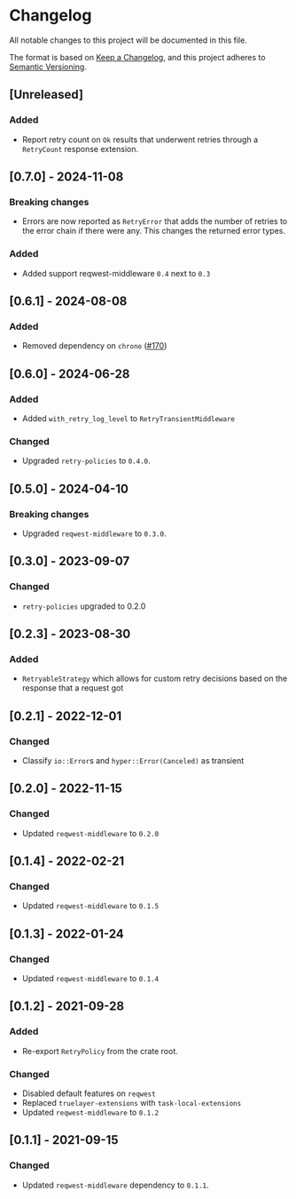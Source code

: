 # Changelog
All notable changes to this project will be documented in this file.

The format is based on [Keep a Changelog](https://keepachangelog.com/en/1.0.0/),
and this project adheres to [Semantic Versioning](https://semver.org/spec/v2.0.0.html).

## [Unreleased]

### Added
- Report retry count on `Ok` results that underwent retries through a `RetryCount` response extension.

## [0.7.0] - 2024-11-08

### Breaking changes
- Errors are now reported as `RetryError` that adds the number of retries to the error chain if there were any. This changes the returned error types.

### Added
- Added support reqwest-middleware `0.4` next to `0.3`

## [0.6.1] - 2024-08-08

### Added
- Removed dependency on `chrono` ([#170](https://github.com/TrueLayer/reqwest-middleware/pull/170))

## [0.6.0] - 2024-06-28

### Added
- Added `with_retry_log_level` to `RetryTransientMiddleware`

### Changed
- Upgraded `retry-policies` to `0.4.0`.

## [0.5.0] - 2024-04-10

### Breaking changes
- Upgraded `reqwest-middleware` to `0.3.0`.

## [0.3.0] - 2023-09-07
### Changed
- `retry-policies` upgraded to 0.2.0

## [0.2.3] - 2023-08-30
### Added
- `RetryableStrategy` which allows for custom retry decisions based on the response that a request got

## [0.2.1] - 2022-12-01

### Changed
- Classify `io::Error`s and `hyper::Error(Canceled)` as transient

## [0.2.0] - 2022-11-15
### Changed
- Updated `reqwest-middleware` to `0.2.0`

## [0.1.4] - 2022-02-21
### Changed
- Updated `reqwest-middleware` to `0.1.5`

## [0.1.3] - 2022-01-24
### Changed
- Updated `reqwest-middleware` to `0.1.4`

## [0.1.2] - 2021-09-28
### Added
- Re-export `RetryPolicy` from the crate root.
### Changed
- Disabled default features on `reqwest`
- Replaced `truelayer-extensions` with `task-local-extensions`
- Updated `reqwest-middleware` to `0.1.2`

## [0.1.1] - 2021-09-15
### Changed
- Updated `reqwest-middleware` dependency to `0.1.1`.
